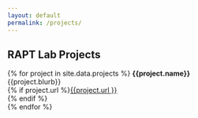 ```yaml
---
layout: default
permalink: /projects/
---
```


## RAPT Lab Projects

{% for project in site.data.projects %}
<b>{{project.name}}</b><br/>
{{project.blurb}}<br/>
{% if project.url %}<a href="{{ project.url }}">{{project.url }}</a><br/> {% endif %} 
<br/>
{% endfor %}

